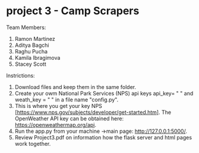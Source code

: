 # project 3 - Camp Scrapers

Team Members:
1. Ramon Martinez
2. Aditya Bagchi
3. Raghu Pucha
4. Kamila Ibragimova 
5. Stacey Scott
 
Instrictions:
1. Download files and keep them in the same folder.
2. Create your owm National Park Services (NPS) api keys api_key= " " and weath_key = " " in a file name "config.py".
4. This is where you get your key NPS [https://www.nps.gov/subjects/developer/get-started.htm]. The OpenWeather API key can be obtained here: https://openweathermap.org/api.
5. Run the app.py from your machine ->main page: http://127.0.0.1:5000/. 
6. Review Project3.pdf on information how the flask server and html pages work together.
